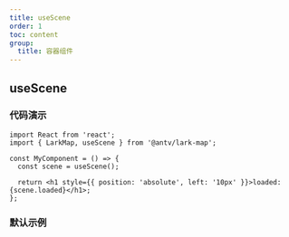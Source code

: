 ```yaml
---
title: useScene
order: 1
toc: content
group:
  title: 容器组件
---
```


## useScene

### 代码演示

```tsx | pure
import React from 'react';
import { LarkMap, useScene } from '@antv/lark-map';

const MyComponent = () => {
  const scene = useScene();

  return <h1 style={{ position: 'absolute', left: '10px' }}>loaded: {scene.loaded}</h1>;
};
```

### 默认示例

<code src="./demo/default.tsx"></code>
